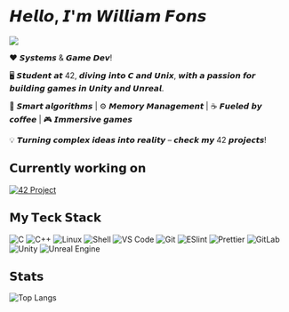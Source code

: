 # 𝙃𝙚𝙡𝙡𝙤, 𝙄'𝙢 𝙒𝙞𝙡𝙡𝙞𝙖𝙢 𝙁𝙤𝙣𝙨

[![](https://img.shields.io/badge/-@wifons-%23181717?style=flat-square&logo=github)](https://github.com/wifons)

❤️ 𝙎𝙮𝙨𝙩𝙚𝙢𝙨 & 𝙂𝙖𝙢𝙚 𝘿𝙚𝙫!

🖥️ 𝙎𝙩𝙪𝙙𝙚𝙣𝙩 𝙖𝙩 42, 𝙙𝙞𝙫𝙞𝙣𝙜 𝙞𝙣𝙩𝙤 𝘾 𝙖𝙣𝙙 𝙐𝙣𝙞𝙭, 𝙬𝙞𝙩𝙝 𝙖 𝙥𝙖𝙨𝙨𝙞𝙤𝙣 𝙛𝙤𝙧 𝙗𝙪𝙞𝙡𝙙𝙞𝙣𝙜 𝙜𝙖𝙢𝙚𝙨 𝙞𝙣 𝙐𝙣𝙞𝙩𝙮 𝙖𝙣𝙙 𝙐𝙣𝙧𝙚𝙖𝙡.

👾 𝙎𝙢𝙖𝙧𝙩 𝙖𝙡𝙜𝙤𝙧𝙞𝙩𝙝𝙢𝙨 | ⚙️ 𝙈𝙚𝙢𝙤𝙧𝙮 𝙈𝙖𝙣𝙖𝙜𝙚𝙢𝙚𝙣𝙩 | ☕️ 𝙁𝙪𝙚𝙡𝙚𝙙 𝙗𝙮 𝙘𝙤𝙛𝙛𝙚𝙚 | 🎮 𝙄𝙢𝙢𝙚𝙧𝙨𝙞𝙫𝙚 𝙜𝙖𝙢𝙚𝙨

💡 𝙏𝙪𝙧𝙣𝙞𝙣𝙜 𝙘𝙤𝙢𝙥𝙡𝙚𝙭 𝙞𝙙𝙚𝙖𝙨 𝙞𝙣𝙩𝙤 𝙧𝙚𝙖𝙡𝙞𝙩𝙮 – 𝙘𝙝𝙚𝙘𝙠 𝙢𝙮 42 𝙥𝙧𝙤𝙟𝙚𝙘𝙩𝙨!

## 𝗖𝘂𝗿𝗿𝗲𝗻𝘁𝗹𝘆 𝘄𝗼𝗿𝗸𝗶𝗻𝗴 𝗼𝗻

[![42 Project](https://svg.bookmark.style/api?url=https://github.com/Wifons/42&mode=light&style=horizontal)](https://github.com/Wifons/42)

## 𝗠𝘆 𝗧𝗲𝗰𝗸 𝗦𝘁𝗮𝗰𝗸

![C](https://img.shields.io/badge/-C-%2300599C?style=flat-square&logo=c&logoColor=ffffff)
![C++](https://img.shields.io/badge/-C++-00599C?style=flat-square&logo=c%2B%2B&logoColor=white)
![Linux](https://img.shields.io/badge/-Linux-FCC624?style=flat-square&logo=linux&logoColor=black)
![Shell](https://img.shields.io/badge/-Shell-%23121011?style=flat-square&logo=gnu-bash&logoColor=white)
![VS Code](https://img.shields.io/badge/-VSCode-%23007ACC?style=flat-square&logo=visual-studio-code)
![Git](https://img.shields.io/badge/-Git-%23F05032?style=flat-square&logo=git&logoColor=%23ffffff)
![ESlint](https://img.shields.io/badge/-ESLint-%234B32C3?style=flat-square&logo=eslint)
![Prettier](https://img.shields.io/badge/-Prettier-%23F7B93E?style=flat-square&logo=prettier&logoColor=ffffff)
![GitLab](https://img.shields.io/badge/-GitLab-FCA121?style=flat-square&logo=gitlab)
![Unity](https://img.shields.io/badge/-Unity-000000?style=flat-square&logo=unity&logoColor=white)
![Unreal Engine](https://img.shields.io/badge/-Unreal%20Engine-313131?style=flat-square&logo=unreal-engine&logoColor=white)

## 𝗦𝘁𝗮𝘁𝘀

![Top Langs](https://github-readme-stats.vercel.app/api/top-langs/?username=wifons&hide_progress=true)
